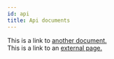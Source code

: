 ```yaml
---
id: api
title: Api documents
---
```


This is a link to [another document.](doc3.md)  
This is a link to an [external page.](http://www.example.com)
